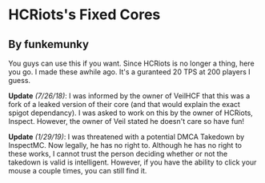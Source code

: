 # HCRiots's Fixed Cores
## By funkemunky
You guys can use this if you want. Since HCRiots is no longer a thing, here you go. I made these awhile ago. It's a guranteed 20 TPS at 200 players I guess.

**Update** *(7/26/18)*: I was informed by the owner of VeilHCF that this was a fork of a leaked version of their core (and that would explain the exact spigot dependancy). I was asked to work on this by the owner of HCRiots, Inspect. However, the owner of Veil stated he doesn't care so have fun!

**Update** *(1/29/19)*: I was threatened with a potential DMCA Takedown by InspectMC. Now legally, he has no right to. Although he has no right to these works, I cannot trust the person deciding whether or not the takedown is valid is intelligent. However, if you have the ability to click your mouse a couple times, you can still find it. 